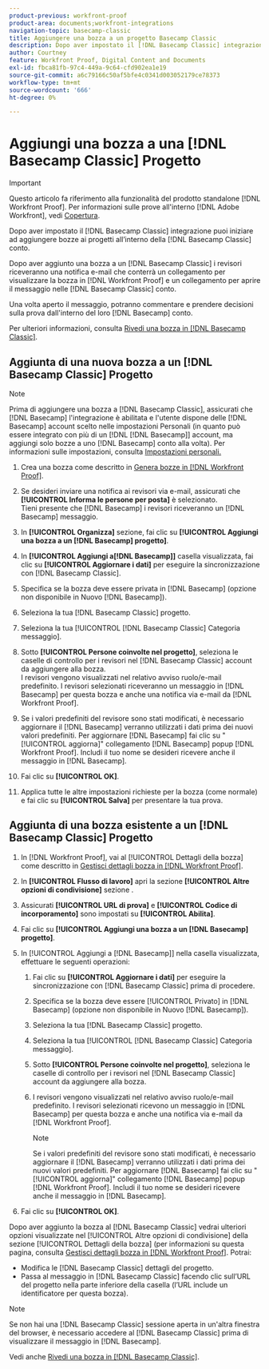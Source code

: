 ```yaml
---
product-previous: workfront-proof
product-area: documents;workfront-integrations
navigation-topic: basecamp-classic
title: Aggiungere una bozza a un progetto Basecamp Classic
description: Dopo aver impostato il [!DNL Basecamp Classic] integrazione puoi iniziare ad aggiungere bozze ai progetti all’interno della [!DNL Basecamp Classic] conto.
author: Courtney
feature: Workfront Proof, Digital Content and Documents
exl-id: fbca81fb-97c4-449a-9c64-cfd902ea1e19
source-git-commit: a6c79166c50af5bfe4c0341d003052179ce78373
workflow-type: tm+mt
source-wordcount: '666'
ht-degree: 0%

---
```


# Aggiungi una bozza a una [!DNL Basecamp Classic] Progetto

>[!IMPORTANT]
>
>Questo articolo fa riferimento alla funzionalità del prodotto standalone [!DNL Workfront Proof]. Per informazioni sulle prove all&#39;interno [!DNL Adobe Workfront], vedi [Copertura](../../../review-and-approve-work/proofing/proofing.md).

Dopo aver impostato il [!DNL Basecamp Classic] integrazione puoi iniziare ad aggiungere bozze ai progetti all’interno della [!DNL Basecamp Classic] conto.

Dopo aver aggiunto una bozza a un [!DNL Basecamp Classic] i revisori riceveranno una notifica e-mail che conterrà un collegamento per visualizzare la bozza in [!DNL Workfront Proof] e un collegamento per aprire il messaggio nelle [!DNL Basecamp Classic] conto.

Una volta aperto il messaggio, potranno commentare e prendere decisioni sulla prova dall&#39;interno del loro [!DNL Basecamp] conto.

Per ulteriori informazioni, consulta [Rivedi una bozza in [!DNL Basecamp Classic]](../../../workfront-proof/wp-integrations/basecamp-classic/review-proof-basecamp-classic.md).

## Aggiunta di una nuova bozza a un [!DNL Basecamp Classic] Progetto

>[!NOTE]
>
>Prima di aggiungere una bozza a [!DNL Basecamp Classic], assicurati che [!DNL Basecamp] l&#39;integrazione è abilitata e l&#39;utente dispone delle [!DNL Basecamp] account scelto nelle impostazioni Personali (in quanto può essere integrato con più di un [!DNL [!DNL Basecamp]] account, ma aggiungi solo bozze a uno [!DNL Basecamp] conto alla volta). Per informazioni sulle impostazioni, consulta [Impostazioni personali.](https://support.workfront.com/hc/en-us/sections/115000921168-Personal-settings)

1. Crea una bozza come descritto in [Genera bozze in [!DNL Workfront Proof]](../../../workfront-proof/wp-work-proofsfiles/create-proofs-and-files/generate-proofs.md).
1. Se desideri inviare una notifica ai revisori via e-mail, assicurati che **[!UICONTROL Informa le persone per posta]** è selezionato.\
   Tieni presente che [!DNL Basecamp] i revisori riceveranno un [!DNL Basecamp] messaggio.

1. In **[!UICONTROL Organizza]** sezione, fai clic su **[!UICONTROL Aggiungi una bozza a un [!DNL Basecamp] progetto]**.

1. In **[!UICONTROL Aggiungi a[!DNL Basecamp]]** casella visualizzata, fai clic su **[!UICONTROL Aggiornare i dati]** per eseguire la sincronizzazione con [!DNL Basecamp Classic].

1. Specifica se la bozza deve essere privata in [!DNL Basecamp] (opzione non disponibile in Nuovo [!DNL Basecamp]).
1. Seleziona la tua [!DNL Basecamp Classic] progetto.
1. Seleziona la tua [!UICONTROL [!DNL Basecamp Classic] Categoria messaggio].
1. Sotto **[!UICONTROL Persone coinvolte nel progetto]**, seleziona le caselle di controllo per i revisori nel [!DNL Basecamp Classic] account da aggiungere alla bozza.\
   I revisori vengono visualizzati nel relativo avviso ruolo/e-mail predefinito. I revisori selezionati riceveranno un messaggio in [!DNL Basecamp] per questa bozza e anche una notifica via e-mail da [!DNL Workfront Proof].

1. Se i valori predefiniti del revisore sono stati modificati, è necessario aggiornare il [!DNL Basecamp] verranno utilizzati i dati prima dei nuovi valori predefiniti. Per aggiornare [!DNL Basecamp] fai clic su &quot;[!UICONTROL aggiorna]&quot; collegamento [!DNL Basecamp] popup [!DNL Workfront Proof]. Includi il tuo nome se desideri ricevere anche il messaggio in [!DNL Basecamp].
1. Fai clic su **[!UICONTROL OK]**.
1. Applica tutte le altre impostazioni richieste per la bozza (come normale) e fai clic su **[!UICONTROL Salva]** per presentare la tua prova.

## Aggiunta di una bozza esistente a un [!DNL Basecamp Classic] Progetto

1. In [!DNL Workfront Proof], vai al [!UICONTROL Dettagli della bozza] come descritto in  [Gestisci dettagli bozza in [!DNL Workfront Proof]](../../../workfront-proof/wp-work-proofsfiles/manage-your-work/manage-proof-details.md).
1. In **[!UICONTROL Flusso di lavoro]** apri la sezione **[!UICONTROL Altre opzioni di condivisione]** sezione .

1. Assicurati **[!UICONTROL URL di prova]** e **[!UICONTROL Codice di incorporamento]** sono impostati su **[!UICONTROL Abilita]**.

1. Fai clic su **[!UICONTROL Aggiungi una bozza a un [!DNL Basecamp] progetto]**.
1. In [!UICONTROL Aggiungi a [!DNL Basecamp]] nella casella visualizzata, effettuare le seguenti operazioni:

   1. Fai clic su **[!UICONTROL Aggiornare i dati]** per eseguire la sincronizzazione con [!DNL Basecamp Classic] prima di procedere.
   1. Specifica se la bozza deve essere [!UICONTROL Privato] in [!DNL Basecamp] (opzione non disponibile in Nuovo [!DNL Basecamp]).
   1. Seleziona la tua [!DNL Basecamp Classic] progetto.
   1. Seleziona la tua [!UICONTROL [!DNL Basecamp Classic] Categoria messaggio].
   1. Sotto **[!UICONTROL Persone coinvolte nel progetto]**, seleziona le caselle di controllo per i revisori nel [!DNL Basecamp Classic] account da aggiungere alla bozza.
   1. I revisori vengono visualizzati nel relativo avviso ruolo/e-mail predefinito. I revisori selezionati ricevono un messaggio in [!DNL Basecamp] per questa bozza e anche una notifica via e-mail da [!DNL Workfront Proof].

      >[!NOTE]
      >
      > Se i valori predefiniti del revisore sono stati modificati, è necessario aggiornare il [!DNL Basecamp] verranno utilizzati i dati prima dei nuovi valori predefiniti. Per aggiornare [!DNL Basecamp] fai clic su &quot;[!UICONTROL aggiorna]&quot; collegamento [!DNL Basecamp] popup [!DNL Workfront Proof]. Includi il tuo nome se desideri ricevere anche il messaggio in [!DNL Basecamp].

1. Fai clic su **[!UICONTROL OK]**.

Dopo aver aggiunto la bozza al [!DNL Basecamp Classic] vedrai ulteriori opzioni visualizzate nel [!UICONTROL Altre opzioni di condivisione] della sezione [!UICONTROL Dettagli della bozza] (per informazioni su questa pagina, consulta [Gestisci dettagli bozza in [!DNL Workfront Proof]](../../../workfront-proof/wp-work-proofsfiles/manage-your-work/manage-proof-details.md). Potrai:

* Modifica le [!DNL Basecamp Classic] dettagli del progetto.
* Passa al messaggio in [!DNL Basecamp Classic] facendo clic sull’URL del progetto nella parte inferiore della casella (l’URL include un identificatore per questa bozza).

>[!NOTE]
>
> Se non hai una [!DNL Basecamp Classic] sessione aperta in un&#39;altra finestra del browser, è necessario accedere al [!DNL Basecamp Classic] prima di visualizzare il messaggio in [!DNL Basecamp].

Vedi anche [Rivedi una bozza in [!DNL Basecamp Classic]](../../../workfront-proof/wp-integrations/basecamp-classic/review-proof-basecamp-classic.md).
